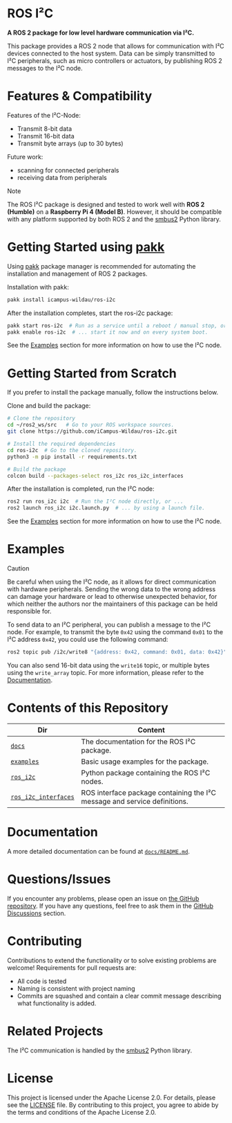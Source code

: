 # ROS I²C

**A ROS 2 package for low level hardware communication via I²C.**

This package provides a ROS 2 node that allows for communication with I²C devices connected to the host system. Data can be simply transmitted to I²C peripherals, such as micro controllers or actuators, by publishing ROS 2 messages to the I²C node.

# Features & Compatibility

Features of the I²C-Node:
- Transmit 8-bit data
- Transmit 16-bit data
- Transmit byte arrays (up to 30 bytes)

Future work:
- scanning for connected peripherals
- receiving data from peripherals

> [!NOTE]
> The ROS I²C package is designed and tested to work well with **ROS 2 (Humble)** on a **Raspberry Pi 4 (Model B)**. However, it should be compatible with any platform supported by both ROS 2 and the [smbus2](https://github.com/kplindegaard/smbus2) Python library.

<!-- MD+:generate.getting_started.pakk 
header = '# Getting Started using [pakk](https://github.com/iCampus-Wildau/pakk)'
level = 1
installation = True
usage = True
-->
# Getting Started using [pakk](https://github.com/iCampus-Wildau/pakk)
Using [pakk](https://github.com/iCampus-Wildau/pakk) package manager is recommended for automating the installation and management of ROS 2 packages.

Installation with pakk:
```bash
pakk install icampus-wildau/ros-i2c
```

After the installation completes, start the ros-i2c package:
```bash
pakk start ros-i2c  # Run as a service until a reboot / manual stop, or ...
pakk enable ros-i2c  # ... start it now and on every system boot.  
```

<!-- MD+FIN:generate.getting_started.pakk -->

See the [Examples](#examples) section for more information on how to use the I²C node.

# Getting Started from Scratch 

If you prefer to install the package manually, follow the instructions below.


<!-- MD+:TODO: Auto generate by parsing the pakk.cfg file -->

Clone and build the package:

```bash
# Clone the repository
cd ~/ros2_ws/src   # Go to your ROS workspace sources.
git clone https://github.com/iCampus-Wildau/ros-i2c.git

# Install the required dependencies
cd ros-i2c  # Go to the cloned repository.
python3 -m pip install -r requirements.txt

# Build the package
colcon build --packages-select ros_i2c ros_i2c_interfaces
```

<!-- ## Usage  -->

<!-- MD+:TODO: Auto generate by parsing the repo -->

After the installation is completed, run the I²C node:

```bash
ros2 run ros_i2c i2c  # Run the I²C node directly, or ...
ros2 launch ros_i2c i2c.launch.py  # ... by using a launch file.
```

See the [Examples](#examples) section for more information on how to use the I²C node.

# Examples

> [!CAUTION]
> Be careful when using the I²C node, as it allows for direct communication with hardware peripherals. Sending the wrong data to the wrong address can damage your hardware or lead to otherwise unexpected behavior, for which neither the authors nor the maintainers of this package can be held responsible for.

To send data to an I²C peripheral, you can publish a message to the I²C node. For example, to transmit the byte `0x42` using the command `0x01` to the I²C address `0x42`, you could use the following command:

```bash
ros2 topic pub /i2c/write8 "{address: 0x42, command: 0x01, data: 0x42}"
```

You can also send 16-bit data using the `write16` topic, or multiple bytes using the `write_array` topic. For more information, please refer to the [Documentation](docs/README.md).

<!-- MD+:generate.content 
header = '# Contents of this Repository'
level = 1
dirs = True
md_files = False
-->
# Contents of this Repository

|                    Dir                   |                                 Content                                 |
|------------------------------------------|-------------------------------------------------------------------------|
|              [`docs`](docs)              |                The documentation for the ROS I²C package.               |
|          [`examples`](examples)          |                  Basic usage examples for the package.                  |
|           [`ros_i2c`](ros_i2c)           |               Python package containing the ROS I²C nodes.              |
|[`ros_i2c_interfaces`](ros_i2c_interfaces)|ROS interface package containing the I²C message and service definitions.|
<!-- MD+FIN:generate.content -->

# Documentation

A more detailed documentation can be found at [`docs/README.md`](docs/README.md).

# Questions/Issues

If you encounter any problems, please open an issue on [the GitHub repository](https://github.com/icampus-wildau/ros-i2c). If you have any questions, feel free to ask them in the [GitHub Discussions](https://github.com/icampus-wildau/ros-i2c/discussions) section.

# Contributing

Contributions to extend the functionality or to solve existing problems are welcome! Requirements for pull requests are:
- All code is tested
- Naming is consistent with project naming
- Commits are squashed and contain a clear commit message describing what functionality is added.

# Related Projects

The I²C communication is handled by the [smbus2](https://github.com/kplindegaard/smbus2) Python library.

# License

This project is licensed under the Apache License 2.0. For details, please see the [LICENSE](LICENCE) file. By contributing to this project, you agree to abide by the terms and conditions of the Apache License 2.0.
